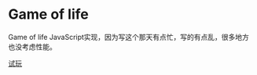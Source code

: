 # Game of life

Game of life JavaScript实现，因为写这个那天有点忙，写的有点乱，很多地方也没考虑性能。

[试玩](http://host.lilpig.site/gameoflife)
